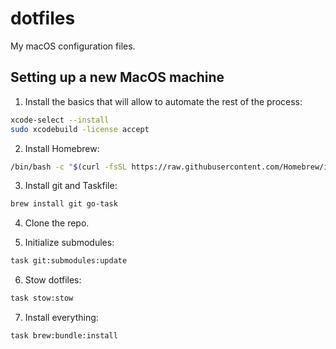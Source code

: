 # dotfiles

My macOS configuration files.

## Setting up a new MacOS machine

1. Install the basics that will allow to automate the rest of the process:

```sh
xcode-select --install
sudo xcodebuild -license accept
```

2. Install Homebrew:

```sh
/bin/bash -c "$(curl -fsSL https://raw.githubusercontent.com/Homebrew/install/HEAD/install.sh)"
```

3. Install git and Taskfile:

```sh
brew install git go-task
```

4. Clone the repo.


5. Initialize submodules:

```sh
task git:submodules:update
```

6. Stow dotfiles:

```sh
task stow:stow
```

7. Install everything:

```sh
task brew:bundle:install
```
